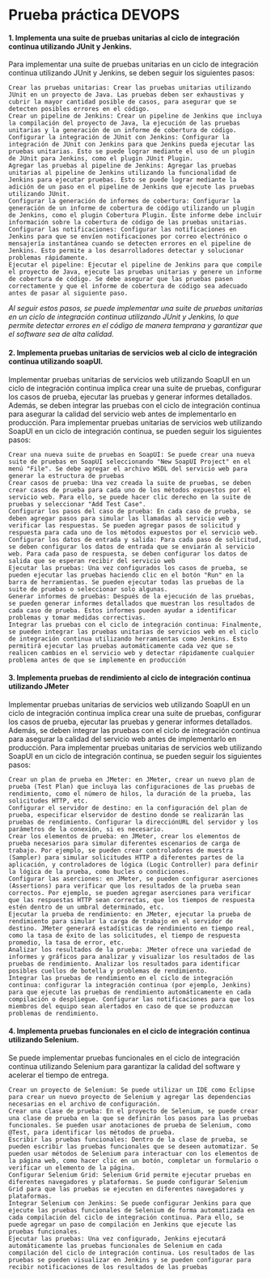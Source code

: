 # Prueba práctica DEVOPS

#### 1. Implementa una suite de pruebas unitarias al ciclo de integración continua utilizando JUnit y Jenkins.

Para implementar una suite de pruebas unitarias en un ciclo de integración continua utilizando JUnit y Jenkins, se deben seguir los siguientes pasos:

    
    Crear las pruebas unitarias: Crear las pruebas unitarias utilizando JUnit en un proyecto de Java. Las pruebas deben ser exhaustivas y cubrir la mayor cantidad posible de casos, para asegurar que se detecten posibles errores en el código.
    Crear un pipeline de Jenkins: Crear un pipeline de Jenkins que incluya la compilación del proyecto de Java, la ejecución de las pruebas unitarias y la generación de un informe de cobertura de código.
    Configurar la integración de JUnit con Jenkins: Configurar la integración de JUnit con Jenkins para que Jenkins pueda ejecutar las pruebas unitarias. Esto se puede lograr mediante el uso de un plugin de JUnit para Jenkins, como el plugin JUnit Plugin.
    Agregar las pruebas al pipeline de Jenkins: Agregar las pruebas unitarias al pipeline de Jenkins utilizando la funcionalidad de Jenkins para ejecutar pruebas. Esto se puede lograr mediante la adición de un paso en el pipeline de Jenkins que ejecute las pruebas utilizando JUnit.
    Configurar la generación de informes de cobertura: Configurar la generación de un informe de cobertura de código utilizando un plugin de Jenkins, como el plugin Cobertura Plugin. Este informe debe incluir información sobre la cobertura de código de las pruebas unitarias.
    Configurar las notificaciones: Configurar las notificaciones en Jenkins para que se envíen notificaciones por correo electrónico o mensajería instantánea cuando se detecten errores en el pipeline de Jenkins. Esto permite a los desarrolladores detectar y solucionar problemas rápidamente.
    Ejecutar el pipeline: Ejecutar el pipeline de Jenkins para que compile el proyecto de Java, ejecute las pruebas unitarias y genere un informe de cobertura de código. Se debe asegurar que las pruebas pasen correctamente y que el informe de cobertura de código sea adecuado antes de pasar al siguiente paso.

*Al seguir estos pasos, se puede implementar una suite de pruebas unitarias en un ciclo de integración continua utilizando JUnit y Jenkins, lo que permite detectar errores en el código de manera temprana y garantizar que el software sea de alta calidad.*

#### 2. Implementa pruebas unitarias de servicios web al ciclo de integración continua utilizando soapUI.

Implementar pruebas unitarias de servicios web utilizando SoapUI en un ciclo de integración continua implica crear una suite de pruebas, configurar los casos de prueba, ejecutar las pruebas y generar informes detallados. Además, se deben integrar las pruebas con el ciclo de integración continua para asegurar la calidad del servicio web antes de implementarlo en producción. 
Para implementar pruebas unitarias de servicios web utilizando SoapUI en un ciclo de integración continua, se pueden seguir los siguientes pasos:


    
    Crear una nueva suite de pruebas en SoapUI: Se puede crear una nueva suite de pruebas en SoapUI seleccionando "New SoapUI Project" en el menú "File". Se debe agregar el archivo WSDL del servicio web para generar la estructura de pruebas    
	Crear casos de prueba: Una vez creada la suite de pruebas, se deben crear casos de prueba para cada uno de los métodos expuestos por el servicio web. Para ello, se puede hacer clic derecho en la suite de pruebas y seleccionar "Add Test Case".
    Configurar los pasos del caso de prueba: En cada caso de prueba, se deben agregar pasos para simular las llamadas al servicio web y verificar las respuestas. Se pueden agregar pasos de solicitud y respuesta para cada uno de los métodos expuestos por el servicio web.
    Configurar los datos de entrada y salida: Para cada paso de solicitud, se deben configurar los datos de entrada que se enviarán al servicio web. Para cada paso de respuesta, se deben configurar los datos de salida que se esperan recibir del servicio web
    Ejecutar las pruebas: Una vez configurados los casos de prueba, se pueden ejecutar las pruebas haciendo clic en el botón "Run" en la barra de herramientas. Se pueden ejecutar todas las pruebas de la suite de pruebas o seleccionar solo algunas.
    Generar informes de pruebas: Después de la ejecución de las pruebas, se pueden generar informes detallados que muestran los resultados de cada caso de prueba. Estos informes pueden ayudar a identificar problemas y tomar medidas correctivas.
    Integrar las pruebas con el ciclo de integración continua: Finalmente, se pueden integrar las pruebas unitarias de servicios web en el ciclo de integración continua utilizando herramientas como Jenkins. Esto permitirá ejecutar las pruebas automáticamente cada vez que se realicen cambios en el servicio web y detectar rápidamente cualquier problema antes de que se implemente en producción


#### 3. Implementa pruebas de rendimiento al ciclo de integración continua utilizando JMeter

Implementar pruebas unitarias de servicios web utilizando SoapUI en un ciclo de integración continua implica crear una suite de pruebas, configurar los casos de prueba, ejecutar las pruebas y generar informes detallados. Además, se deben integrar las pruebas con el ciclo de integración continua para asegurar la calidad del servicio web antes de implementarlo en producción. 
Para implementar pruebas unitarias de servicios web utilizando SoapUI en un ciclo de integración continua, se pueden seguir los siguientes pasos:

    
    Crear un plan de prueba en JMeter: en JMeter, crear un nuevo plan de prueba (Test Plan) que incluya las configuraciones de las pruebas de rendimiento, como el número de hilos, la duración de la prueba, las solicitudes HTTP, etc.
	Configurar el servidor de destino: en la configuración del plan de prueba, especificar elservidor de destino donde se realizarán las pruebas de rendimiento. Configurar la direcciónURL del servidor y los parámetros de la conexión, si es necesario.
    Crear los elementos de prueba: en JMeter, crear los elementos de prueba necesarios para simular diferentes escenarios de carga de trabajo. Por ejemplo, se pueden crear controladores de muestra (Sampler) para simular solicitudes HTTP a diferentes partes de la aplicación, y controladores de lógica (Logic Controller) para definir la lógica de la prueba, como bucles o condiciones.
    Configurar las aserciones: en JMeter, se pueden configurar aserciones (Assertions) para verificar que los resultados de la prueba sean correctos. Por ejemplo, se pueden agregar aserciones para verificar que las respuestas HTTP sean correctas, que los tiempos de respuesta estén dentro de un umbral determinado, etc.
    Ejecutar la prueba de rendimiento: en JMeter, ejecutar la prueba de rendimiento para simular la carga de trabajo en el servidor de destino. JMeter generará estadísticas de rendimiento en tiempo real, como la tasa de éxito de las solicitudes, el tiempo de respuesta promedio, la tasa de error, etc.
    Analizar los resultados de la prueba: JMeter ofrece una variedad de informes y gráficos para analizar y visualizar los resultados de las pruebas de rendimiento. Analizar los resultados para identificar posibles cuellos de botella y problemas de rendimiento.
    Integrar las pruebas de rendimiento en el ciclo de integración continua: configurar la integración continua (por ejemplo, Jenkins) para que ejecute las pruebas de rendimiento automáticamente en cada compilación o despliegue. Configurar las notificaciones para que los miembros del equipo sean alertados en caso de que se produzcan problemas de rendimiento.	
	
	
#### 4. Implementa pruebas funcionales en el ciclo de integración continua utilizando Selenium.

Se puede implementar pruebas funcionales en el ciclo de integración continua utilizando Selenium para garantizar la calidad del software y acelerar el tiempo de entrega.
    
    Crear un proyecto de Selenium: Se puede utilizar un IDE como Eclipse para crear un nuevo proyecto de Selenium y agregar las dependencias necesarias en el archivo de configuración.
	Crear una clase de prueba: En el proyecto de Selenium, se puede crear una clase de prueba en la que se definirán los pasos para las pruebas funcionales. Se pueden usar anotaciones de prueba de Selenium, como @Test, para identificar los métodos de prueba.
    Escribir las pruebas funcionales: Dentro de la clase de prueba, se pueden escribir las pruebas funcionales que se deseen automatizar. Se pueden usar métodos de Selenium para interactuar con los elementos de la página web, como hacer clic en un botón, completar un formulario o verificar un elemento de la página.
    Configurar Selenium Grid: Selenium Grid permite ejecutar pruebas en diferentes navegadores y plataformas. Se puede configurar Selenium Grid para que las pruebas se ejecuten en diferentes navegadores y plataformas.
    Integrar Selenium con Jenkins: Se puede configurar Jenkins para que ejecute las pruebas funcionales de Selenium de forma automatizada en cada compilación del ciclo de integración continua. Para ello, se puede agregar un paso de compilación en Jenkins que ejecute las pruebas funcionales.
    Ejecutar las pruebas: Una vez configurado, Jenkins ejecutará automáticamente las pruebas funcionales de Selenium en cada compilación del ciclo de integración continua. Los resultados de las pruebas se pueden visualizar en Jenkins y se pueden configurar para recibir notificaciones de los resultados de las pruebas

